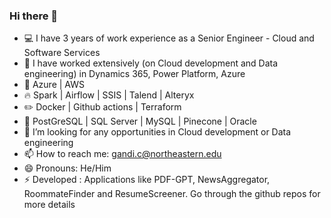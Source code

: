 ### Hi there 👋


- 💻 I have 3 years of work experience as a Senior Engineer - Cloud and Software Services
- 💎 I have worked extensively (on Cloud development and Data engineering) in Dynamics 365, Power Platform, Azure
- 🌱 Azure | AWS
- 🔥 Spark | Airflow | SSIS | Talend | Alteryx
- ✏️ Docker | Github actions | Terraform
- 💾 PostGreSQL | SQL Server | MySQL | Pinecone | Oracle
- 👯 I’m looking for any opportunities in Cloud development or Data engineering
- 📫 How to reach me: gandi.c@northeastern.edu
- 😄 Pronouns: He/Him
- ⚡ Developed : Applications like PDF-GPT, NewsAggregator, RoommateFinder and ResumeScreener. Go through the github repos for more details 
